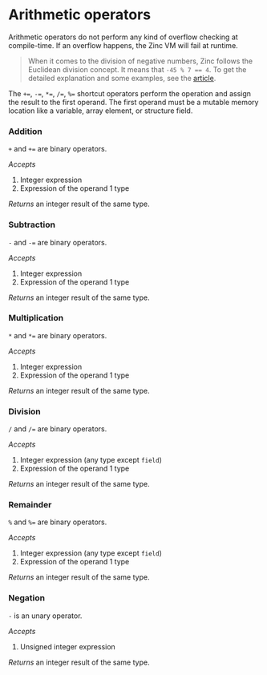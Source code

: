 # Arithmetic operators

Arithmetic operators do not perform any kind of overflow checking at
compile-time. If an overflow happens, the Zinc VM will fail at runtime.

> When it comes to the division of negative numbers, Zinc follows the Euclidean
> division concept. It means that `-45 % 7 == 4`. To get the detailed explanation
> and some examples, see the [article](https://en.wikipedia.org/wiki/Euclidean_division).

The `+=`, `-=`, `*=`, `/=`, `%=` shortcut operators perform the operation
and assign the result to the first operand. The first operand must be a mutable memory location
like a variable, array element, or structure field.

### Addition

`+` and `+=` are binary operators.

*Accepts*
1. Integer expression
2. Expression of the operand 1 type

*Returns* an integer result of the same type.

### Subtraction

`-` and `-=` are binary operators.

*Accepts*
1. Integer expression
2. Expression of the operand 1 type

*Returns* an integer result of the same type.

### Multiplication

`*` and `*=` are binary operators.

*Accepts*
1. Integer expression
2. Expression of the operand 1 type

*Returns* an integer result of the same type.

### Division

`/` and `/=` are binary operators.

*Accepts*
1. Integer expression (any type except `field`)
2. Expression of the operand 1 type

*Returns* an integer result of the same type.

### Remainder

`%` and `%=` are binary operators.

*Accepts*
1. Integer expression (any type except `field`)
2. Expression of the operand 1 type

*Returns* an integer result of the same type.

### Negation

`-` is an unary operator.

*Accepts*
1. Unsigned integer expression

*Returns* an integer result of the same type.
